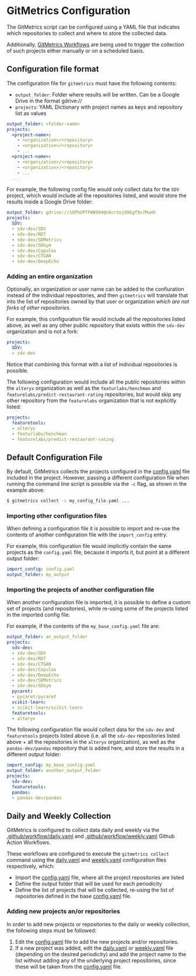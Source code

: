 # GitMetrics Configuration

The GitMetrics script can be configured using a YAML file that indicates which repositories
to collect and where to store the collected data.

Additionally, [GitMetrics Workflows](.github/workflows) are being used to trigger the
collection of such projects either manually or on a scheduled basis.

## Configuration file format

The configuration file for `gitmetrics` must have the following contents:

* `output_folder`: Folder where results will be written. Can be a Google Drive in the format
  gdrive://<folder-name>
* `projects`: YAML Dictionary with project names as keys and repository list as values

```yaml
output_folder: <folder-name>
projects:
  <project-name>:
    - <organization>/<repository>
    - <organization>/<repository>
    - ...
  <project-name>:
    - <organization>/<repository>
    - <organization>/<repository>
    - ...
  ...
```

For example, the following config file would only collect data for the `SDV` project,
which would include all the repositories listed, and would store the results inside a
Google Drive folder:

```yaml
output_folder: gdrive://1OPhUPTFWN994QnbcrSojQ9Egf9s7MuHV
projects:
  SDV:
  - sdv-dev/SDV
  - sdv-dev/RDT
  - sdv-dev/SDMetrics
  - sdv-dev/SDGym
  - sdv-dev/Copulas
  - sdv-dev/CTGAN
  - sdv-dev/DeepEcho
```

### Adding an entire organization

Optionally, an organization or user name can be added to the confiuration instead of the
individual repositories, and then `gitmetrics` will translate that into the list of
repositories owned by that user or organization *which are not forks of other repositories*.

For example, this configuration file would include all the repositories listed above,
as well as any other public repository that exists within the `sdv-dev` organization and is
not a fork:

```yaml
projects:
  SDV:
  - sdv-dev
```

Notice that combining this format with a list of individual repositories is possible.

The following configuration would include all the public repositories within the `alteryx`
organization as well as the `featurlabs/henchman` and `featurelabs/predict-restaurant-rating`
repositories, but would skip any other repository from the `featurelabs` organization that
is not explicitly listed:

```yaml
projects:
  featuretools:
  - alteryx
  - featurlabs/henchman
  - featurelabs/predict-restaurant-rating
```

## Default Configuration File

By default, GitMetrics collects the projects configured in the [config.yaml](config.yaml)
file included in the project. However, passing a different configuration file when running the
command line script is possible via the `-c` flag, as shown in the example above:

```bash
$ gitmetrics collect -c my_config_file.yaml ...
```

### Importing other configuration files

When defining a configuration file it is possible to import and re-use the contents of another
configuration file with the `import_config` entry.

For example, this configuration file would implicitly contain the same projects as the
`config.yaml` file, because it imports it, but point at a different output folder:

```yaml
import_config: config.yaml
output_folder: my_output
```

### Importing the projects of another configuration file

When another configuration file is imported, it is possible to define a custom set of projects
(and repositories), while re-using some of the projects listed in the imported config file.

For example, if the contents of the `my_base_config.yaml` file are:

```yaml
output_folder: an_output_folder
projects:
  sdv-dev:
  - sdv-dev/SDV
  - sdv-dev/RDT
  - sdv-dev/CTGAN
  - sdv-dev/Copulas
  - sdv-dev/DeepEcho
  - sdv-dev/SDMetrics
  - sdv-dev/SDGym
  pycaret:
  - pycaret/pycaret
  scikit-learn:
  - scikit-learn/scikit-learn
  featuretools:
  - alteryx
```

The following configuration file would collect data for the `sdv-dev` and `featuretools` projects
listed above (i.e. all the `sdv-dev` repositories listed above + all the repositories in the
`alteryx` organization), as well as the `pandas-dev/pandas` repository that is added here, and
store the results in a different output folder:

```yaml
import_config: my_base_config.yaml
output_folder: another_output_folder
projects:
  sdv-dev:
  featuretools:
  pandas:
  - pandas-dev/pandas
```

## Daily and Weekly Collection

GitMetrics is configured to collect data daily and weekly via the
[.github/workflow/daily.yaml](.github/workflow/daily.yaml) and [.github/workflow/weekly.yaml](
.github/workflow/weekly.yaml) Github Action Workflows.

These workflows are configured to execute the `gitmetrics collect` command using the
[daily.yaml](daily.yaml) and [weekly.yaml](weekly.yaml) configuration files respectively,
which:
- Import the [config.yaml](config.yaml) file, where all the project repositories are listed
- Define the output folder that will be used for each periodicity
- Define the list of projects that will be collected, re-using the list of repositories
  defined in the base [config.yaml](config.yaml) file.

### Adding new projects an/or repositories

In order to add new projects or repositories to the daily or weekly collection, the following
steps must be followed:

1. Edit the [config.yaml](config.yaml) file to add the new projects and/or repositories.
2. If a new project was added, edit the [daily.yaml](daily.yaml) or [weekly.yaml](weekly.yaml)
   file (depending on the desired periodicity) and add the project name to the list without
   adding any of the underlying project repositories, since these will be taken from the
   [config.yaml](config.yaml) file.
